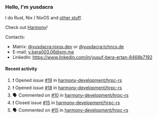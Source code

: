 ### Hello, I'm yusdacra

I do Rust, Nix / NixOS and [other stuff](https://yusdacra.gitlab.io/about).

Check out [Harmony](https://github.com/harmony-development)!

Contacts:
- Matrix: [@yusdacra:nixos.dev](https://matrix.to/#/@yusdacra:nixos.dev) or [@yusdacra:tchncs.de](https://matrix.to/#/@yusdacra:tchncs.de)
- E-mail: y.bera003.06@pm.me
- LinkedIn: https://www.linkedin.com/in/yusuf-bera-ertan-8468b7192

#### Recent activity

<!--START_SECTION:activity-->
1. ❗️ Opened issue [#19](https://github.com/harmony-development/hrpc-rs/issues/19) in [harmony-development/hrpc-rs](https://github.com/harmony-development/hrpc-rs)
2. ❗️ Opened issue [#18](https://github.com/harmony-development/hrpc-rs/issues/18) in [harmony-development/hrpc-rs](https://github.com/harmony-development/hrpc-rs)
3. 🗣 Commented on [#10](https://github.com/harmony-development/hrpc-rs/issues/10) in [harmony-development/hrpc-rs](https://github.com/harmony-development/hrpc-rs)
4. ❗️ Closed issue [#15](https://github.com/harmony-development/hrpc-rs/issues/15) in [harmony-development/hrpc-rs](https://github.com/harmony-development/hrpc-rs)
5. 🗣 Commented on [#15](https://github.com/harmony-development/hrpc-rs/issues/15) in [harmony-development/hrpc-rs](https://github.com/harmony-development/hrpc-rs)
<!--END_SECTION:activity-->
